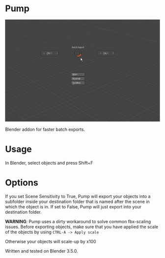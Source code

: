 # Pump


![Screenshot of BatchExporter's Pie Menu](https://github.com/Messerblatt/BatchExporter/blob/main/BatchExporter_screenshot.png)

Blender addon for faster batch exports.

# Usage
In Blender, select objects and press Shift+F

# Options
If you set Scene Sensitivity to True, Pump will export your objects into a subfolder inside your destination folder that is named after the scene in which the object is in. If set to False, Pump will just export into your destination folder.
    
**WARNING**: Pump uses a dirty workaround to solve common fbx-scaling issues. Before exporting objects, make sure that you have applied the scale of the objects by using
    `CTRL-A -> Apply scale`
    
Otherwise your objects will scale-up by x100

Written and tested on Blender 3.5.0.
